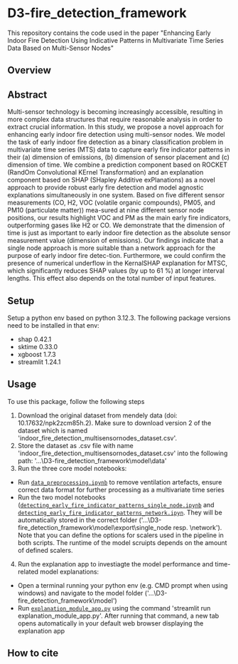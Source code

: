 # D3-fire_detection_framework
 This repository contains the code used in the paper "Enhancing Early Indoor Fire Detection Using Indicative Patterns in Multivariate Time Series Data Based on Multi-Sensor Nodes"
 
 ## Overview
 
 
 
 
 ## Abstract
 
 Multi-sensor technology is becoming increasingly accessible, resulting in more complex data structures that require reasonable analysis in order to extract crucial information. In this study, we propose a novel approach for enhancing early indoor fire detection using multi-sensor nodes. We model the task of early indoor fire detection as a binary classification problem in multivariate time series (MTS) data to capture early fire indicator patterns in their (a) dimension of emissions, (b) dimension of sensor placement and (c) dimension of time. We combine a prediction component based on ROCKET (RandOm Convolutional KErnel Transformation) and an explanation component based on SHAP (SHapley Additive exPlanations) as a novel approach to provide robust early fire detection and model agnostic explanations simultaneously in one system. Based on five different sensor measurements (CO, H2, VOC (volatile organic compounds), PM05, and PM10 (particulate matter)) mea-sured at nine different sensor node positions, our results highlight VOC and PM as the main early fire indicators, outperforming gases like H2 or CO. We demonstrate that the dimension of time is just as important to early indoor fire detection as the absolute sensor measurement value (dimension of emissions). Our findings indicate that a single node approach is more suitable than a network approach for the purpose of early indoor fire detec-tion. Furthermore, we could confirm the presence of numerical underflow in the KernalSHAP explanation for MTSC, which significantly reduces SHAP values (by up to 61 \%) at longer interval lengths. This effect also depends on the total number of input features.
 
 ## Setup
 
 Setup a python env based on python 3.12.3. The following package versions need to be installed in that env:
 
- shap 0.42.1
- sktime 0.33.0
- xgboost 1.7.3
- streamlit 1.24.1
 
 ## Usage
 
 To use this package, follow the following steps
 
 1) Download the original dataset from mendely data (doi: 10.17632/npk2zcm85h.2). Make sure to download version 2 of the dataset which is named 'indoor_fire_detection_multisensornodes_dataset.csv'.
 2) Store the dataset as .csv file with name 'indoor_fire_detection_multisensornodes_dataset.csv' into the following path: '...\D3-fire_detection_framework\model\data'
 3) Run the three core model notebooks: 
- Run [`data_preprocessing.ipynb`](model/data_preprocessing.ipynb) to remove ventilation artefacts, ensure correct data format for further processing as a multivariate time series
- Run the two model notebooks ([`detecting_early_fire_indicator_patterns_single_node.ipynb`](model/detecting_early_fire_indicator_patterns_single_node.ipynb) and [`detecting_early_fire_indicator_patterns_network.ipyn`](model/detecting_early_fire_indicator_patterns_network.ipyn). They will be automatically stored in the correct folder ('...\D3-fire_detection_framework\model\export\single_node resp. \network'). Note that you can define the options for scalers used in the pipeline in both scripts. The runtime of the model scruipts depends on the amount of defined scalers.
 4) Run the explanation app to investiagte the model performance and time-related model explanations:
- Open a terminal running your python env (e.g. CMD prompt when using windows) and navigate to the model folder ('...\D3-fire_detection_framework\model')
- Run [`explanation_module_app.py`](model/explanation_module_app.py) using the command 'streamlit run explanation_module_app.py'. After running that command, a new tab opens automatically in your default web browser displaying the explanation app
 
 ## How to cite
